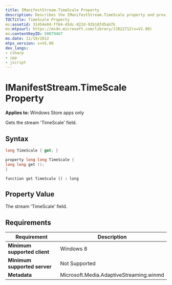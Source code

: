 ```yaml
---
title: IManifestStream.TimeScale Property
description: Describes the IManifestStream.TimeScale property and provides the property's syntax, property value, and requirements.
TOCTitle: TimeScale Property
ms:assetid: 31454e84-ff64-45dc-822d-92b18fd5ab7b
ms:mtpsurl: https://msdn.microsoft.com/library/JJ822712(v=VS.90)
ms:contentKeyID: 50079467
ms.date: 11/19/2012
mtps_version: v=VS.90
dev_langs:
- csharp
- cpp
- jscript
---
```


# IManifestStream.TimeScale Property

**Applies to:** Windows Store apps only

Gets the stream 'TimeScale' field.

## Syntax

```csharp
long TimeScale { get; }
```

```cpp
property long long TimeScale {
long long get ();
}
```

```jscript
function get TimeScale () : long
```

## Property Value

The stream 'TimeScale' field.

## Requirements

|Requirement|Description|
|--- |--- |
|**Minimum supported client**|Windows 8|
|**Minimum supported server**|Not Supported|
|**Metadata**|Microsoft.Media.AdaptiveStreaming.winmd|
